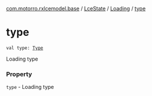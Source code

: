 [com.motorro.rxlcemodel.base](../../index.md) / [LceState](../index.md) / [Loading](index.md) / [type](./type.md)

# type

`val type: `[`Type`](-type/index.md)

Loading type

### Property

`type` - Loading type